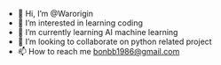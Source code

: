 - 👋 Hi, I’m @Warorigin
- 👀 I’m interested in learning coding
- 🌱 I’m currently learning AI machine learning
- 💞️ I’m looking to collaborate on python related project
- 📫 How to reach me bonbb1986@gmail.com

<!---
Warorigin/Warorigin is a ✨ special ✨ repository because its `README.md` (this file) appears on your GitHub profile.
You can click the Preview link to take a look at your changes.
--->
